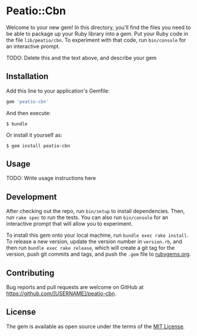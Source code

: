 # Peatio::Cbn

Welcome to your new gem! In this directory, you'll find the files you need to be able to package up your Ruby library into a gem. Put your Ruby code in the file `lib/peatio/cbn`. To experiment with that code, run `bin/console` for an interactive prompt.

TODO: Delete this and the text above, and describe your gem

## Installation

Add this line to your application's Gemfile:

```ruby
gem 'peatio-cbn'
```

And then execute:

    $ bundle

Or install it yourself as:

    $ gem install peatio-cbn

## Usage

TODO: Write usage instructions here

## Development

After checking out the repo, run `bin/setup` to install dependencies. Then, run `rake spec` to run the tests. You can also run `bin/console` for an interactive prompt that will allow you to experiment.

To install this gem onto your local machine, run `bundle exec rake install`. To release a new version, update the version number in `version.rb`, and then run `bundle exec rake release`, which will create a git tag for the version, push git commits and tags, and push the `.gem` file to [rubygems.org](https://rubygems.org).

## Contributing

Bug reports and pull requests are welcome on GitHub at https://github.com/[USERNAME]/peatio-cbn.

## License

The gem is available as open source under the terms of the [MIT License](https://opensource.org/licenses/MIT).
